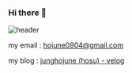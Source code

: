 ### Hi there 👋

![header](https://capsule-render.vercel.app/api?type=slice&height=200&text=JungHojune&fontAlign=70&stroke=00FF00&strokeWidth=3)

my email : hojune0904@gmail.com

my blog  : [junghojune (hosu) - velog](https://velog.io/@junghojune)
